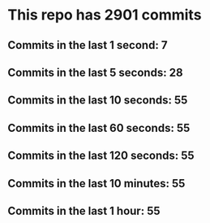 # This repo has 2901 commits

## Commits in the last 1 second: 7
## Commits in the last 5 seconds: 28
## Commits in the last 10 seconds: 55
## Commits in the last 60 seconds: 55
## Commits in the last 120 seconds: 55
## Commits in the last 10 minutes: 55
## Commits in the last 1 hour: 55

